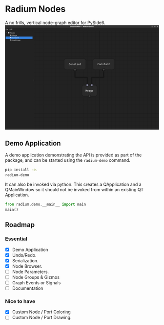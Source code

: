 # Radium Nodes

A no frills, vertical node-graph editor for PySide6.
![img](img/example.png)

## Demo Application

A demo application demonstrating the API is provided as part of the package, and can be started using the `radium-demo`
command.

```bash
pip install -e.
radium-demo
```

It can also be invoked via python. This creates a QApplication and a QMainWindow so it should not be invoked from within
an existing QT Application.

```python
from radium.demo.__main__ import main
main()
```

## Roadmap

### Essential

- [X] Demo Application
- [X] Undo/Redo.
- [X] Serialization.
- [X] Node Browser.
- [ ] Node Parameters.
- [ ] Node Groups & Gizmos
- [ ] Graph Events or Signals
- [ ] Documentation

### Nice to have
- [X] Custom Node / Port Coloring
- [ ] Custom Node / Port Drawing.
